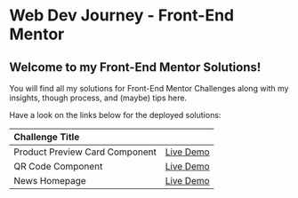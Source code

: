 # Web Dev Journey - Front-End Mentor

## Welcome to my Front-End Mentor Solutions!

You will find all my solutions for Front-End Mentor Challenges along with my insights, though process, and (maybe) tips here. 

Have a look on the links below for the deployed solutions:



| Challenge Title      |  | 
| :---                 |    :----:   | 
| Product Preview Card Component     | [Live Demo](https://fem-challenge-product-preview-card.netlify.app/) |        
| QR Code Component   | [Live Demo](https://fem-challenge-qr-code-component.netlify.app/) | 
| News Homepage   | [Live Demo](https://fem-challenge-news-homepage.netlify.app/) |        



